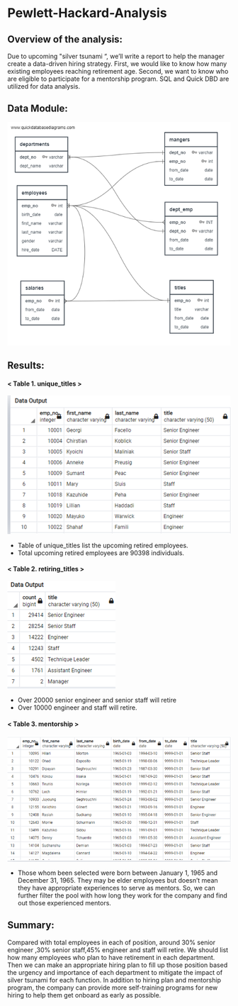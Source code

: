 # Pewlett-Hackard-Analysis

## Overview of the analysis: 
Due to upcoming "silver tsunami “, we’ll write a report to help the manager create a data-driven hiring strategy. First, we would like to know how many existing employees reaching retirement age. Second, we want to know who are eligible to participate for a mentorship program. SQL and Quick DBD are utilized for data analysis.
>
## Data Module:
![EmployeeDB](https://github.com/WeiTing83/Pewlett-Hackard-Analysis/blob/main/EmployeeDB.png.png)
## Results: 
#### < Table 1. unique_titles  >
![unique_titles](https://github.com/WeiTing83/Pewlett-Hackard-Analysis/blob/main/Data%20folder/unique_titles.png)
  + Table of unique_titles list the upcoming retired employees.
  + Total upcoming retired employees are 90398 individuals.
>
#### < Table 2. retiring_titles >
![retiring_titles](https://github.com/WeiTing83/Pewlett-Hackard-Analysis/blob/main/Data%20folder/retiring_titles.png)
  + Over 20000 senior engineer and senior staff will retire
  + Over 10000 engineer and staff will retire.
>
#### < Table 3. mentorship >
![mentorship](https://github.com/WeiTing83/Pewlett-Hackard-Analysis/blob/main/Data%20folder/mentorship.png)
  + Those whom been selected were born between January 1, 1965 and December 31, 1965. They may be elder employees but doesn’t mean they have appropriate experiences to serve as mentors. So, we can further filter the pool with how long they work for the company and find out those experienced mentors. 
>
## Summary: 
Compared with total employees in each of position, around 30% senior engineer ,30% senior staff,45% engineer and staff will retire. We should list how many employees who plan to have retirement in each department. Then we can make an appropriate hiring plan to fill up those position based the urgency and importance of each department to mitigate the impact of silver tsunami for each function. In addition to hiring plan and mentorship program, the company can provide more self-training programs for new hiring to help them get onboard as early as possible.
